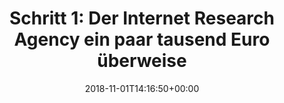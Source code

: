 ---
retweeted: false
source: <a href="http://www.samruston.co.uk" rel="nofollow">Flamingo for Android</a>
entities:
  user_mentions: []
  urls: []
  symbols: []
  media:
  - expanded_url: https://twitter.com/bascht/status/1057999912233811969/photo/1
    indices:
    - '74'
    - '97'
    url: https://t.co/8w20qiLbrX
    media_url: http://pbs.twimg.com/media/Dq7FT0MWoAACOo8.jpg
    id_str: '1057999906697289728'
    id: '1057999906697289728'
    media_url_https: https://pbs.twimg.com/media/Dq7FT0MWoAACOo8.jpg
    sizes:
      medium:
        w: '1200'
        h: '901'
        resize: fit
      large:
        w: '2048'
        h: '1538'
        resize: fit
      thumb:
        w: '150'
        h: '150'
        resize: crop
      small:
        w: '680'
        h: '511'
        resize: fit
    type: photo
    display_url: pic.twitter.com/8w20qiLbrX
  hashtags: []
display_text_range:
- '0'
- '97'
favorite_count: '2'
id_str: '1057999912233811969'
truncated: false
retweet_count: '0'
id: '1057999912233811969'
possibly_sensitive: false
created_at: Thu Nov 01 14:16:50 +0000 2018
favorited: false
full_text: 'Schritt 1: Der Internet Research Agency ein paar tausend Euro überweisen.'
lang: de
extended_entities:
  media:
  - expanded_url: https://twitter.com/bascht/status/1057999912233811969/photo/1
    indices:
    - '74'
    - '97'
    url: https://t.co/8w20qiLbrX
    media_url: http://pbs.twimg.com/media/Dq7FT0MWoAACOo8.jpg
    id_str: '1057999906697289728'
    id: '1057999906697289728'
    media_url_https: https://pbs.twimg.com/media/Dq7FT0MWoAACOo8.jpg
    sizes:
      medium:
        w: '1200'
        h: '901'
        resize: fit
      large:
        w: '2048'
        h: '1538'
        resize: fit
      thumb:
        w: '150'
        h: '150'
        resize: crop
      small:
        w: '680'
        h: '511'
        resize: fit
    type: photo
    display_url: pic.twitter.com/8w20qiLbrX
tags:
- pesos/twitter
date: '2018-11-01T14:16:50+00:00'
src: https://twitter.com/bascht/status/1057999912233811969
original_url: https://twitter.com/bascht/status/1057999912233811969
type: twitter_tweet
media_url: https://img.bascht.com/twitter/pbs.twimg.com/media/Dq7FT0MWoAACOo8.jpg
text: 'Schritt 1: Der Internet Research Agency ein paar tausend Euro überweisen.'
title: 'Schritt 1: Der Internet Research Agency ein paar tausend Euro überweise'

---